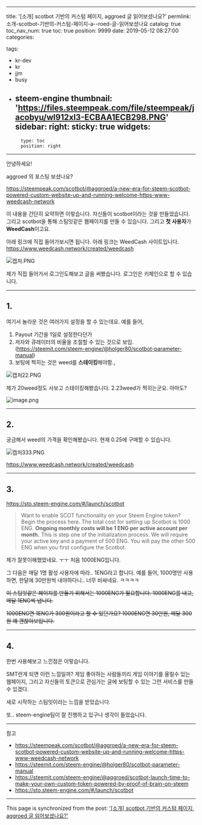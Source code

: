 
---
title: '[소개] scotbot 기반의 커스텀 페이지, aggroed 글 읽어보셨나요?'
permlink: 소개-scotbot-기반의-커스텀-페이지-a--roed-글-읽어보셨나요
catalog: true
toc_nav_num: true
toc: true
position: 9999
date: 2019-05-12 08:27:00
categories:

tags:
- kr-dev
- kr
- jjm
- busy
- steem-engine
thumbnail: 'https://files.steempeak.com/file/steempeak/jacobyu/wl912xl3-ECBAA1ECB298.PNG'
sidebar:
    right:
        sticky: true
widgets:
    -
        type: toc
        position: right
---


안녕하세요!

aggroed 의 포스팅 보셨나요?

https://steempeak.com/scotbot/@aggroed/a-new-era-for-steem-scotbot-powered-custom-website-up-and-running-welcome-https-www-weedcash-network

이 내용을 간단히 요약하면 이렇습니다.
자신들이 scotbot이라는 것을 만들었습니다. 
그리고 scotbot을 통해 스팀잇같은 웹페이지를 만들 수 있습니다.
그리고 **첫 사용자**가 **WeedCash**이고요.

아래 링크에 직접 들어가보시면 됩니다. 아래 링크는 WeedCash 사이트입니다.
https://www.weedcash.network/created/weedcash

![캡처.PNG](https://files.steempeak.com/file/steempeak/jacobyu/wl912xl3-ECBAA1ECB298.PNG)

제가 직접 들어가서 로그인도해보고 글을 써봤습니다.
로그인은 키체인으로 할 수 있습니다.

---
## 1.

여기서 놀라운 것은 여러가지 설정을 할 수 있는데요.
예를 들어, 
1. Payout 기간을 1일로 설정한다던가
2. 저자와 큐레이터의 비율을 조절할 수 있는 것으로 보임. (https://steemit.com/steem-engine/@holger80/scotbot-parameter-manual)
3. 보팅에 찍히는 것은 weed를 **스테이킹**해야함.,

![캡처22.PNG](https://files.steempeak.com/file/steempeak/jacobyu/jVnINbBy-ECBAA1ECB29822.PNG)


제가 20weed정도 사보고 스테이킹해봤습니다. 2.23weed가 찍히는군요. 아마도?

![image.png](https://files.steempeak.com/file/steempeak/jacobyu/6b0DVSJu-image.png)

---
## 2.

궁금해서 weed의 가격을 확인해봤습니다.
현재 0.25에 구매할 수 있습니다.

![캡처333.PNG](https://files.steempeak.com/file/steempeak/jacobyu/ZD4ZbNWZ-ECBAA1ECB298333.PNG)

https://www.weedcash.network/created/weedcash

---

## 3.

https://sto.steem-engine.com/#/launch/scotbot

> Want to enable SCOT functionality on your Steem Engine token? Begin the process here.
The total cost for setting up Scotbot is 1000 ENG. **Ongoing monthly costs will be 1 ENG per active account per month.**
This is step one of the initialization process. We will require your active key and a payment of 500 ENG. You will pay the other 500 ENG when you first configure the Scotbot.

제가 잘못이해했었네요. ㅜㅜ
처음 1000ENG입니다.

그 다음은 매달 1명 활성 사용자에 따라.. 1ENG라고 합니다.
예를 들어, 1000명만 사용하면, 한달에 30만원씩 내야하다니..
너무 비싸네요. ㅋㅋㅋㅋ

~~이 스팀잇같은 페이지를 만들기 위해서는 1000ENG가 필요합니다.
1000ENG를 내고, 매달 1ENG씩 냅니다.~~

~~1000ENG면 1ENG가 300원이라고 할 수 있던가요?
1000ENG면 30만원, 매달 300원
꽤 괜찮아보입니다.~~

---

## 4.

한번 사용해보고 느낀점은 이렇습니다.

SMT란게 되면 이런 느낌일까? 
게임 좋아하는 사람들끼리 게임 이야기를 올릴수 있는 웹페이지,
그리고 자신들의 토큰으로 관심가는 글에 보팅할 수 있는 그런 서비스를 만들 수 있겠다.

새로 시작하는 스팀잇이라는 느낌을 받았습니다.

또.. steem-engine팀이 잘 진행하고 있구나 생각이 들었습니다.

---

참고
- https://steempeak.com/scotbot/@aggroed/a-new-era-for-steem-scotbot-powered-custom-website-up-and-running-welcome-https-www-weedcash-network
- https://steemit.com/steem-engine/@holger80/scotbot-parameter-manual
- https://steemit.com/steem-engine/@aggroed/scotbot-launch-time-to-make-your-own-custom-token-powered-by-proof-of-brain-on-steem
- https://sto.steem-engine.com/#/launch/scotbot


- - -

This page is synchronized from the post: ['[소개] scotbot 기반의 커스텀 페이지, aggroed 글 읽어보셨나요?'](https://steempeak.com/@jacobyu/scotbot-aggroed)

